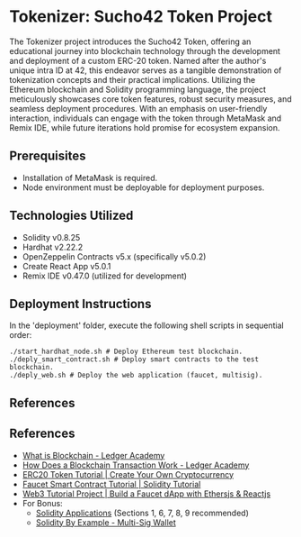 # Tokenizer: Sucho42 Token Project

The Tokenizer project introduces the Sucho42 Token, offering an educational journey into blockchain technology through the development and deployment of a custom ERC-20 token. Named after the author's unique intra ID at 42, this endeavor serves as a tangible demonstration of tokenization concepts and their practical implications. Utilizing the Ethereum blockchain and Solidity programming language, the project meticulously showcases core token features, robust security measures, and seamless deployment procedures. With an emphasis on user-friendly interaction, individuals can engage with the token through MetaMask and Remix IDE, while future iterations hold promise for ecosystem expansion.

## Prerequisites
- Installation of MetaMask is required.
- Node environment must be deployable for deployment purposes.

## Technologies Utilized
- Solidity v0.8.25
- Hardhat v2.22.2
- OpenZeppelin Contracts v5.x (specifically v5.0.2)
- Create React App v5.0.1
- Remix IDE v0.47.0 (utilized for development)

## Deployment Instructions
In the 'deployment' folder, execute the following shell scripts in sequential order:
```
./start_hardhat_node.sh # Deploy Ethereum test blockchain.
./deply_smart_contract.sh # Deploy smart contracts to the test blockchain.
./deply_web.sh # Deploy the web application (faucet, multisig).
```

## References

## References
- [What is Blockchain - Ledger Academy](https://www.ledger.com/academy/what-is-blockchain)
- [How Does a Blockchain Transaction Work - Ledger Academy](https://www.ledger.com/academy/how-does-a-blockchain-transaction-work)
- [ERC20 Token Tutorial | Create Your Own Cryptocurrency](https://www.youtube.com/watch?v=gc7e90MHvl8)
- [Faucet Smart Contract Tutorial | Solidity Tutorial](https://www.youtube.com/watch?v=jKW_0PQuIQw)
- [Web3 Tutorial Project | Build a Faucet dApp with Ethersjs & Reactjs](https://www.youtube.com/watch?v=Yecd8UtY8cI)
- For Bonus:
	- [Solidity Applications](https://www.youtube.com/watch?v=Dh7r6Ze-0Bs&list=PLO5VPQH6OWdVfvNOaEhBtA53XHyHo_oJo) (Sections 1, 6, 7, 8, 9 recommended)
	- [Solidity By Example - Multi-Sig Wallet](https://solidity-by-example.org/app/multi-sig-wallet/)
